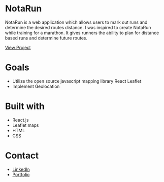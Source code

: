# NotaRun

NotaRun is a web application which allows users to mark out runs and determine the desired routes distance. I was inspired to create NotaRun while training for a marathon. It gives runners the ability to plan for distance based runs and determine future routes.

[View Project](https://chrissyrnyk.github.io/NotaRun/)

# Goals
- Utilize the open source javascript mapping library React Leaflet
- Implement Geolocation

# Built with
- React.js
- Leaflet maps
- HTML
- CSS

# Contact
- [LinkedIn](https://www.linkedin.com/in/christopher-syrnyk-3b5058259/)
- [Portfolio](https://christophersyrnyk.dev)
